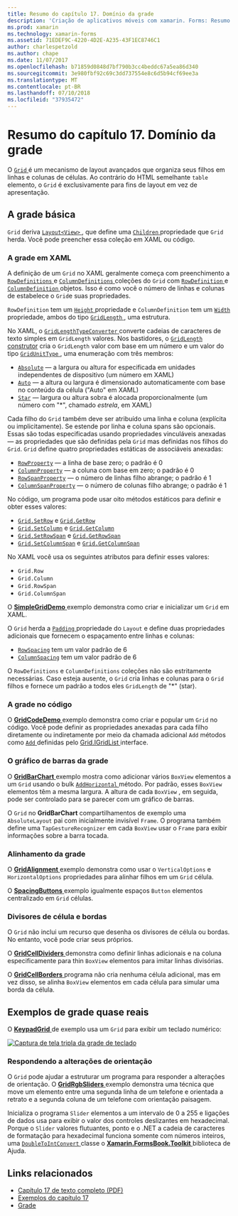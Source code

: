 ```yaml
---
title: Resumo do capítulo 17. Domínio da grade
description: 'Criação de aplicativos móveis com xamarin. Forms: Resumo do capítulo 17. Domínio da grade'
ms.prod: xamarin
ms.technology: xamarin-forms
ms.assetid: 71EDEF9C-4220-4D2E-A235-43F1EC8746C1
author: charlespetzold
ms.author: chape
ms.date: 11/07/2017
ms.openlocfilehash: b71859d0848d7bf790b3cc4beddc67a5ea86d340
ms.sourcegitcommit: 3e980fbf92c69c3dd737554e8c6d5b94cf69ee3a
ms.translationtype: MT
ms.contentlocale: pt-BR
ms.lasthandoff: 07/10/2018
ms.locfileid: "37935472"
---
```

# <a name="summary-of-chapter-17-mastering-the-grid"></a>Resumo do capítulo 17. Domínio da grade

O [ `Grid` ](https://developer.xamarin.com/api/type/Xamarin.Forms.Grid/) é um mecanismo de layout avançados que organiza seus filhos em linhas e colunas de células. Ao contrário do HTML semelhante `table` elemento, o `Grid` é exclusivamente para fins de layout em vez de apresentação.

## <a name="the-basic-grid"></a>A grade básica

`Grid` deriva [ `Layout<View>` ](https://developer.xamarin.com/api/type/Xamarin.Forms.Layout%3CT%3E/), que define uma [ `Children` ](https://developer.xamarin.com/api/property/Xamarin.Forms.Layout%3CT%3E.Children/) propriedade que `Grid` herda. Você pode preencher essa coleção em XAML ou código.

### <a name="the-grid-in-xaml"></a>A grade em XAML

A definição de um `Grid` no XAML geralmente começa com preenchimento a [ `RowDefinitions` ](https://developer.xamarin.com/api/property/Xamarin.Forms.Grid.RowDefinitions/) e [ `ColumnDefinitions` ](https://developer.xamarin.com/api/property/Xamarin.Forms.Grid.ColumnDefinitions/) coleções do `Grid` com [ `RowDefinition` ](https://developer.xamarin.com/api/type/Xamarin.Forms.RowDefinition/) e [ `ColumnDefinition` ](https://developer.xamarin.com/api/type/Xamarin.Forms.ColumnDefinition/) objetos. Isso é como você o número de linhas e colunas de estabelece o `Grid`e suas propriedades.

`RowDefinition` tem um [ `Height` ](https://developer.xamarin.com/api/property/Xamarin.Forms.RowDefinition.Height/) propriedade e `ColumnDefinition` tem um [ `Width` ](https://developer.xamarin.com/api/property/Xamarin.Forms.ColumnDefinition.Width/) propriedade, ambos do tipo [ `GridLength` ](https://developer.xamarin.com/api/type/Xamarin.Forms.GridLength/), uma estrutura.

No XAML, o [ `GridLengthTypeConverter` ](https://developer.xamarin.com/api/type/Xamarin.Forms.GridLengthTypeConverter/) converte cadeias de caracteres de texto simples em `GridLength` valores. Nos bastidores, o [ `GridLength` construtor](https://developer.xamarin.com/api/constructor/Xamarin.Forms.GridLength.GridLength/p/System.Double/Xamarin.Forms.GridUnitType/) cria o `GridLength` valor com base em um número e um valor do tipo [ `GridUnitType` ](https://developer.xamarin.com/api/type/Xamarin.Forms.GridUnitType/), uma enumeração com três membros:

- [`Absolute`](xref:Xamarin.Forms.GridUnitType.Absolute) &mdash; a largura ou altura for especificada em unidades independentes de dispositivo (um número em XAML)
- [`Auto`](xref:Xamarin.Forms.GridUnitType.Auto) &mdash; a altura ou largura é dimensionado automaticamente com base no conteúdo da célula ("Auto" em XAML)
- [`Star`](xref:Xamarin.Forms.GridUnitType.Star) &mdash; largura ou altura sobra é alocada proporcionalmente (um número com "\*", chamado *estrela*, em XAML)

Cada filho do `Grid` também deve ser atribuído uma linha e coluna (explícita ou implicitamente). Se estende por linha e coluna spans são opcionais. Essas são todas especificadas usando propriedades vinculáveis anexadas &mdash; as propriedades que são definidas pela `Grid` mas definidas nos filhos do `Grid`. `Grid` define quatro propriedades estáticas de associáveis anexadas:

- [`RowProperty`](https://developer.xamarin.com/api/field/Xamarin.Forms.Grid.RowProperty/) &mdash; a linha de base zero; o padrão é 0
- [`ColumnProperty`](https://developer.xamarin.com/api/field/Xamarin.Forms.Grid.ColumnProperty/) &mdash; a coluna com base em zero; o padrão é 0
- [`RowSpanProperty`](https://developer.xamarin.com/api/field/Xamarin.Forms.Grid.RowSpanProperty/) &mdash; o número de linhas filho abrange; o padrão é 1
- [`ColumnSpanProperty`](https://developer.xamarin.com/api/field/Xamarin.Forms.Grid.ColumnSpanProperty/) &mdash; o número de colunas filho abrange; o padrão é 1

No código, um programa pode usar oito métodos estáticos para definir e obter esses valores:

- [`Grid.SetRow`](https://developer.xamarin.com/api/member/Xamarin.Forms.Grid.SetRow/p/Xamarin.Forms.BindableObject/System.Int32/) e [`Grid.GetRow`](https://developer.xamarin.com/api/member/Xamarin.Forms.Grid.GetRow/p/Xamarin.Forms.BindableObject/)
- [`Grid.SetColumn`](https://developer.xamarin.com/api/member/Xamarin.Forms.Grid.SetColumn/p/Xamarin.Forms.BindableObject/System.Int32/) e [`Grid.GetColumn`](https://developer.xamarin.com/api/member/Xamarin.Forms.Grid.GetColumn/p/Xamarin.Forms.BindableObject/)
- [`Grid.SetRowSpan`](https://developer.xamarin.com/api/member/Xamarin.Forms.Grid.SetRowSpan/p/Xamarin.Forms.BindableObject/System.Int32/) e [`Grid.GetRowSpan`](https://developer.xamarin.com/api/member/Xamarin.Forms.Grid.GetRowSpan/p/Xamarin.Forms.BindableObject/)
- [`Grid.SetColumnSpan`](https://developer.xamarin.com/api/member/Xamarin.Forms.Grid.SetColumnSpan/p/Xamarin.Forms.BindableObject/System.Int32/) e [`Grid.GetColumnSpan`](https://developer.xamarin.com/api/member/Xamarin.Forms.Grid.GetColumnSpan/p/Xamarin.Forms.BindableObject/)

No XAML você usa os seguintes atributos para definir esses valores:

- `Grid.Row`
- `Grid.Column`
- `Grid.RowSpan`
- `Grid.ColumnSpan`

O [ **SimpleGridDemo** ](https://github.com/xamarin/xamarin-forms-book-samples/tree/master/Chapter17/SimpleGridDemo) exemplo demonstra como criar e inicializar um `Grid` em XAML.

O `Grid` herda a [ `Padding` ](https://developer.xamarin.com/api/property/Xamarin.Forms.Layout.Padding/) propriedade do `Layout` e define duas propriedades adicionais que fornecem o espaçamento entre linhas e colunas:

- [`RowSpacing`](https://developer.xamarin.com/api/property/Xamarin.Forms.Grid.RowSpacing/) tem um valor padrão de 6
- [`ColumnSpacing`](https://developer.xamarin.com/api/property/Xamarin.Forms.Grid.ColumnSpacing/) tem um valor padrão de 6

O `RowDefinitions` e `ColumnDefinitions` coleções não são estritamente necessárias. Caso esteja ausente, o `Grid` cria linhas e colunas para o `Grid` filhos e fornece um padrão a todos eles `GridLength` de "\*" (star).

### <a name="the-grid-in-code"></a>A grade no código

O [ **GridCodeDemo** ](https://github.com/xamarin/xamarin-forms-book-samples/tree/master/Chapter17/GridCodeDemo) exemplo demonstra como criar e popular um `Grid` no código. Você pode definir as propriedades anexadas para cada filho diretamente ou indiretamente por meio da chamada adicional `Add` métodos como [ `Add` ](https://developer.xamarin.com/api/member/Xamarin.Forms.Grid+IGridList%3CT%3E.Add/p/Xamarin.Forms.View/System.Int32/System.Int32/System.Int32/System.Int32/) definidas pelo [Grid.IGridList<T> ](https://developer.xamarin.com/api/type/Xamarin.Forms.Grid+IGridList%3CT%3E/) interface.

### <a name="the-grid-bar-chart"></a>O gráfico de barras da grade

O [ **GridBarChart** ](https://github.com/xamarin/xamarin-forms-book-samples/tree/master/Chapter17/GridBarChart) exemplo mostra como adicionar vários `BoxView` elementos a um `Grid` usando o bulk [ `AddHorizontal` ](https://developer.xamarin.com/api/member/Xamarin.Forms.Grid+IGridList%3CT%3E.AddHorizontal/p/System.Collections.Generic.IEnumerable%7BXamarin.Forms.View%7D/) método. Por padrão, esses `BoxView` elementos têm a mesma largura. A altura de cada `BoxView` , em seguida, pode ser controlado para se parecer com um gráfico de barras.

O `Grid` no **GridBarChart** compartilhamentos de exemplo uma `AbsoluteLayout` pai com inicialmente invisível `Frame`. O programa também define uma `TapGestureRecognizer` em cada `BoxView` usar o `Frame` para exibir informações sobre a barra tocada.

### <a name="alignment-in-the-grid"></a>Alinhamento da grade

O [ **GridAlignment** ](https://github.com/xamarin/xamarin-forms-book-samples/tree/master/Chapter17/GridAlignment) exemplo demonstra como usar o `VerticalOptions` e `HorizontalOptions` propriedades para alinhar filhos em um `Grid` célula.

O [ **SpacingButtons** ](https://github.com/xamarin/xamarin-forms-book-samples/tree/master/Chapter17/SpacingButtons) exemplo igualmente espaços `Button` elementos centralizado em `Grid` células.

### <a name="cell-dividers-and-borders"></a>Divisores de célula e bordas

O `Grid` não inclui um recurso que desenha os divisores de célula ou bordas. No entanto, você pode criar seus próprios.

O [ **GridCellDividers** ](https://github.com/xamarin/xamarin-forms-book-samples/tree/master/Chapter17/GridCellDividers) demonstra como definir linhas adicionais e na coluna especificamente para thin `BoxView` elementos para imitar linhas divisórias.

O [ **GridCellBorders** ](https://github.com/xamarin/xamarin-forms-book-samples/tree/master/Chapter17/GridCellBorders) programa não cria nenhuma célula adicional, mas em vez disso, se alinha `BoxView` elementos em cada célula para simular uma borda da célula.

## <a name="almost-real-life-grid-examples"></a>Exemplos de grade quase reais

O [ **KeypadGrid** ](https://github.com/xamarin/xamarin-forms-book-samples/tree/master/Chapter17/KeypadGrid) de exemplo usa um `Grid` para exibir um teclado numérico:

[![Captura de tela tripla da grade de teclado](images/ch17fg12-small.png "grade do teclado")](images/ch17fg12-large.png#lightbox "grade de teclado")

### <a name="responding-to-orientation-changes"></a>Respondendo a alterações de orientação

O `Grid` pode ajudar a estruturar um programa para responder a alterações de orientação. O [ **GridRgbSliders** ](https://github.com/xamarin/xamarin-forms-book-samples/tree/master/Chapter17/GridRgbSliders) exemplo demonstra uma técnica que move um elemento entre uma segunda linha de um telefone e orientada a retrato e a segunda coluna de um telefone com orientação paisagem.

Inicializa o programa `Slider` elementos a um intervalo de 0 a 255 e ligações de dados usa para exibir o valor dos controles deslizantes em hexadecimal. Porque o `Slider` valores flutuantes, ponto e o .NET a cadeia de caracteres de formatação para hexadecimal funciona somente com números inteiros, uma [ `DoubleToIntConvert` ](https://github.com/xamarin/xamarin-forms-book-samples/blob/master/Libraries/Xamarin.FormsBook.Toolkit/Xamarin.FormsBook.Toolkit/DoubleToIntConverter.cs) classe o [ **Xamarin.FormsBook.Toolkit** ](https://github.com/xamarin/xamarin-forms-book-samples/tree/master/Libraries/Xamarin.FormsBook.Toolkit) biblioteca de Ajuda.



## <a name="related-links"></a>Links relacionados

- [Capítulo 17 de texto completo (PDF)](https://download.xamarin.com/developer/xamarin-forms-book/XamarinFormsBook-Ch17-Apr2016.pdf)
- [Exemplos do capítulo 17](https://github.com/xamarin/xamarin-forms-book-samples/tree/master/Chapter17)
- [Grade](~/xamarin-forms/user-interface/layouts/grid.md)

